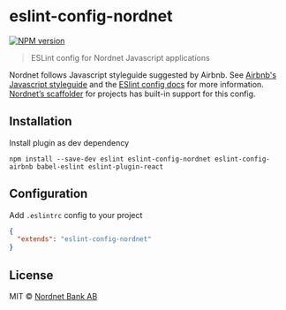 # eslint-config-nordnet

[![NPM version][npm-image]][npm-url]

> ESLint config for Nordnet Javascript applications

Nordnet follows Javascript styleguide suggested by Airbnb. See [Airbnb's Javascript styleguide][airbnb-styleguide] and the [ESlint config docs][eslint-config-docs] for more information. [Nordnet’s scaffolder][gnem] for projects has built-in support for this config.

[airbnb-styleguide]: https://github.com/airbnb/javascript
[eslint-config-docs]: http://eslint.org/docs/user-guide/configuring#extending-configuration-files
[gnem]: https://github.com/nordnet/generator-nordnet-es-module

## Installation

Install plugin as dev dependency

    npm install --save-dev eslint eslint-config-nordnet eslint-config-airbnb babel-eslint eslint-plugin-react

## Configuration

Add `.eslintrc` config to your project

```json
{
  "extends": "eslint-config-nordnet"
}
```

## License

MIT © [Nordnet Bank AB](https://www.nordnet.se/)

[npm-url]: https://npmjs.org/package/eslint-config-nordnet
[npm-image]: https://img.shields.io/npm/v/eslint-config-nordnet.svg?style=flat-square
